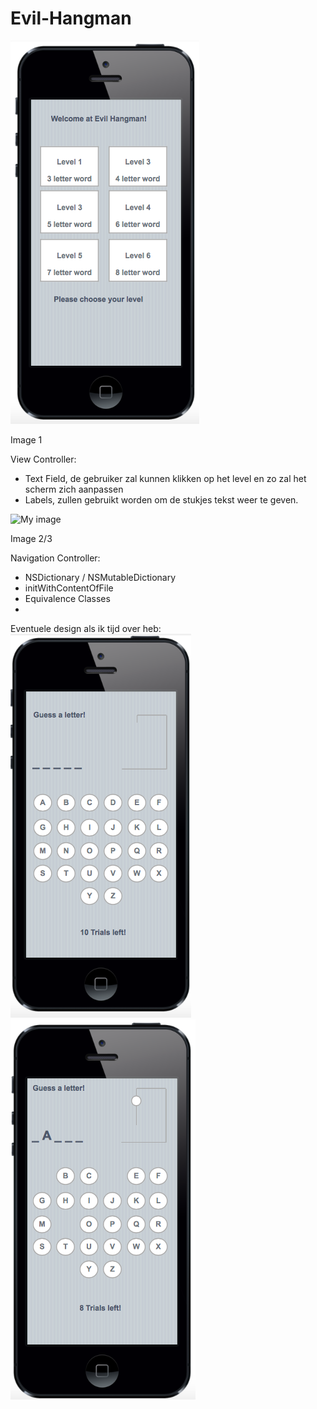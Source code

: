 Evil-Hangman
============
![My image](https://raw.githubusercontent.com/suuz2l/Evil-Hangman/master/img/image1.png?token=AJArugn3D3BjSNe7i7egubFTfRKSMtDOks5Ub0gowA%3D%3D)

Image 1

View Controller:
- Text Field, de gebruiker zal kunnen klikken op het level en zo zal het scherm zich aanpassen
- Labels, zullen gebruikt worden om de stukjes tekst weer te geven.

![My image](https://raw.githubusercontent.com/suuz2l/Evil-Hangman/master/img/image4.png?token=AJArup9ajSko7u44TJGI8N7j0q6da6HEks5Ub0hOwA%3D%3D)

Image 2/3

Navigation Controller:
- NSDictionary / NSMutableDictionary
- initWithContentOfFile
- Equivalence Classes
- 


Eventuele design als ik tijd over heb:
![My image](https://raw.githubusercontent.com/suuz2l/Evil-Hangman/master/img/image2.png?token=AJArup9ajSko7u44TJGI8N7j0q6da6HEks5Ub0hOwA%3D%3D)
![My image](https://raw.githubusercontent.com/suuz2l/Evil-Hangman/master/img/image3.png?token=AJAruhiM_guIjgHkFkhmojl5_ax2gB06ks5Ub0hswA%3D%3D)
